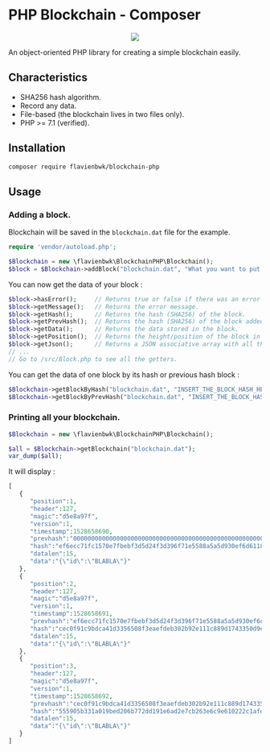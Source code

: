 # PHP Blockchain - Composer
<p align="center">
<a href="https://choosealicense.com/licenses/mit/" alt="MIT License" target="_blank"><img src="https://img.shields.io/github/license/mashape/apistatus.svg"/></a>
</p>

An object-oriented PHP library for creating a simple blockchain easily.

## Characteristics

- SHA256 hash algorithm.
- Record any data.
- File-based (the blockchain lives in two files only).
- PHP >= 7.1 (verified).

## Installation

````bash
composer require flavienbwk/blockchain-php
````

## Usage

### Adding a block.

Blockchain will be saved in the `blockchain.dat` file for the example.

````php
require 'vendor/autoload.php';

$Blockchain = new \flavienbwk\BlockchainPHP\Blockchain();
$block = $Blockchain->addBlock("blockchain.dat", "What you want to put in the blockchain");
````

You can now get the data of your block :

````php
$block->hasError();     // Returns true or false if there was an error while adding the block.
$block->getMessage();   // Returns the error message.
$block->getHash();      // Returns the hash (SHA256) of the block.
$block->getPrevHash();  // Returns the hash (SHA256) of the block added before this one.
$block->getData();      // Returns the data stored in the block.
$block->getPosition();  // Returns the height/position of the block in the blockchain.
$block->getJson();      // Returns a JSON associative array with all the data of the block.
// ...
// Go to /src/Block.php to see all the getters.
````

You can get the data of one block by its hash or previous hash block :

````php
$Blockchain->getBlockByHash("blockchain.dat", "INSERT_THE_BLOCK_HASH_HERE");
$Blockchain->getBlockByPrevHash("blockchain.dat", "INSERT_THE_BLOCK_HASH_HERE");
````

### Printing all your blockchain.

````php
$Blockchain = new \flavienbwk\BlockchainPHP\Blockchain();

$all = $Blockchain->getBlockchain("blockchain.dat");
var_dump($all);
````

It will display :

````php
[  
   {  
      "position":1,
      "header":127,
      "magic":"d5e8a97f",
      "version":1,
      "timestamp":1528658690,
      "prevhash":"0000000000000000000000000000000000000000000000000000000000000000",
      "hash":"ef6ecc71fc1570e7fbebf3d5d24f3d396f71e5588a5a5d930ef6d6118443095d",
      "datalen":15,
      "data":"{\"id\":\"BLABLA\"}"
   },
   {  
      "position":2,
      "header":127,
      "magic":"d5e8a97f",
      "version":1,
      "timestamp":1528658691,
      "prevhash":"ef6ecc71fc1570e7fbebf3d5d24f3d396f71e5588a5a5d930ef6d6118443095d",
      "hash":"cec0f91c9bdca41d3356508f3eaefdeb302b92e111c889d1743350d9e0912710",
      "datalen":15,
      "data":"{\"id\":\"BLABLA\"}"
   },
   {  
      "position":3,
      "header":127,
      "magic":"d5e8a97f",
      "version":1,
      "timestamp":1528658692,
      "prevhash":"cec0f91c9bdca41d3356508f3eaefdeb302b92e111c889d1743350d9e0912710",
      "hash":"555905b331a019bed206b772dd191e6ad2e7cb263e6c9e610222c1afd4c8b0c9",
      "datalen":15,
      "data":"{\"id\":\"BLABLA\"}"
   }
]
````
